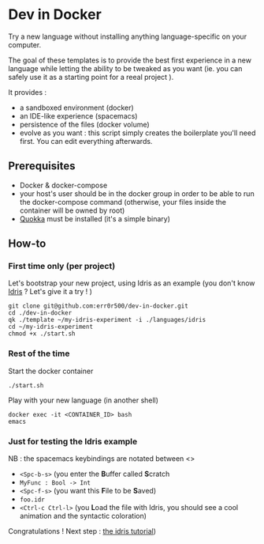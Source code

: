 # Dev in Docker

Try a new language without installing anything language-specific on your computer.

The goal of these templates is to provide the best first experience in a new language while letting the ability to be tweaked as you want (ie. you can safely use it as a starting point for a reeal project ).

It provides :
- a sandboxed environment (docker)
- an IDE-like experience (spacemacs)
- persistence of the files (docker volume)
- evolve as you want : this script simply creates the boilerplate you'll need first. You can edit everything afterwards.

## Prerequisites
- Docker & docker-compose
- your host's user should be in the docker group in order to be able to run the docker-compose command (otherwise, your files inside the container will be owned by root)
- [Quokka](https://github.com/Depado/quokka) must be installed (it's a simple binary)

## How-to

### First time only (per project)

Let's bootstrap your new project, using Idris as an example (you don't know [Idris](https://www.idris-lang.org/) ? Let's give it a try ! ) 
```
git clone git@github.com:err0r500/dev-in-docker.git
cd ./dev-in-docker
qk ./template ~/my-idris-experiment -i ./languages/idris
cd ~/my-idris-experiment
chmod +x ./start.sh
```
### Rest of the time

Start the docker container
```
./start.sh
```

Play with your new language (in another shell)
```
docker exec -it <CONTAINER_ID> bash
emacs
```

### Just for testing the Idris example

NB : the spacemacs keybindings are notated between <>

- `<Spc-b-s>` (you enter the **B**uffer called **S**cratch
- `MyFunc : Bool -> Int`
- `<Spc-f-s>` (you want this **F**ile to be **S**aved)
- `foo.idr`
- `<Ctrl-c Ctrl-l>` (you **L**oad the file with Idris, you should see a cool animation and the syntactic coloration)

Congratulations ! Next step : [the idris tutorial](http://docs.idris-lang.org/en/latest/tutorial/index.html#tutorial-index))

